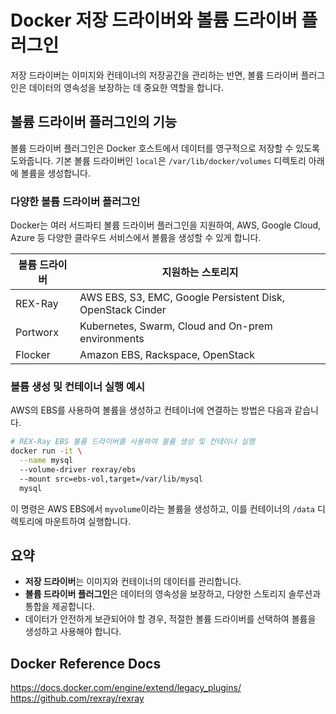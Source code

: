 # Docker 저장 드라이버와 볼륨 드라이버 플러그인

저장 드라이버는 이미지와 컨테이너의 저장공간을 관리하는 반면, 볼륨 드라이버 플러그인은 데이터의 영속성을 보장하는 데 중요한 역할을 합니다.

## 볼륨 드라이버 플러그인의 기능

볼륨 드라이버 플러그인은 Docker 호스트에서 데이터를 영구적으로 저장할 수 있도록 도와줍니다. 기본 볼륨 드라이버인 `local`은 `/var/lib/docker/volumes` 디렉토리 아래에 볼륨을 생성합니다.

### 다양한 볼륨 드라이버 플러그인

Docker는 여러 서드파티 볼륨 드라이버 플러그인을 지원하여, AWS, Google Cloud, Azure 등 다양한 클라우드 서비스에서 볼륨을 생성할 수 있게 합니다.

| 볼륨 드라이버 | 지원하는 스토리지                                          |
| ------------- | ---------------------------------------------------------- |
| REX-Ray       | AWS EBS, S3, EMC, Google Persistent Disk, OpenStack Cinder |
| Portworx      | Kubernetes, Swarm, Cloud and On-prem environments          |
| Flocker       | Amazon EBS, Rackspace, OpenStack                           |

### 볼륨 생성 및 컨테이너 실행 예시

AWS의 EBS를 사용하여 볼륨을 생성하고 컨테이너에 연결하는 방법은 다음과 같습니다.

```bash
# REX-Ray EBS 볼륨 드라이버를 사용하여 볼륨 생성 및 컨테이너 실행
docker run -it \
  --name mysql
  --volume-driver rexray/ebs
  --mount src=ebs-vol,target=/var/lib/mysql
  mysql
```

이 명령은 AWS EBS에서 `myvolume`이라는 볼륨을 생성하고, 이를 컨테이너의 `/data` 디렉토리에 마운트하여 실행합니다.

## 요약

- **저장 드라이버**는 이미지와 컨테이너의 데이터를 관리합니다.
- **볼륨 드라이버 플러그인**은 데이터의 영속성을 보장하고, 다양한 스토리지 솔루션과 통합을 제공합니다.
- 데이터가 안전하게 보관되어야 할 경우, 적절한 볼륨 드라이버를 선택하여 볼륨을 생성하고 사용해야 합니다.

## Docker Reference Docs

https://docs.docker.com/engine/extend/legacy_plugins/<br/>
https://github.com/rexray/rexray
